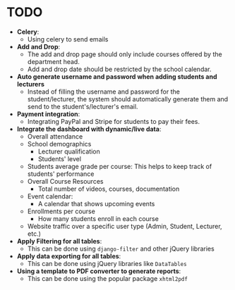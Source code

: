 # TODO

- **Celery**:
  - Using celery to send emails
- **Add and Drop**:
  - The add and drop page should only include courses offered by the department head.
  - Add and drop date should be restricted by the school calendar.
- **Auto generate username and password when adding students and lecturers**
  - Instead of filling the username and password for the student/lecturer, the system should automatically generate them and send to the student's/lecturer's email.
- **Payment integration**:
  - Integrating PayPal and Stripe for students to pay their fees.
- **Integrate the dashboard with dynamic/live data**:
  - Overall attendance
  - School demographics
      - Lecturer qualification
      - Students' level
  - Students average grade per course:
    This helps to keep track of students' performance
  - Overall Course Resources
    - Total number of videos, courses, documentation
  - Event calendar:
    - A calendar that shows upcoming events
  - Enrollments per course
    - How many students enroll in each course
  - Website traffic over a specific user type (Admin, Student, Lecturer, etc.)
- **Apply Filtering for all tables**:
  - This can be done using `django-filter` and other jQuery libraries
- **Apply data exporting for all tables**:
  - This can be done using jQuery libraries like `DataTables`
- **Using a template to PDF converter to generate reports**:
  - This can be done using the popular package `xhtml2pdf`
